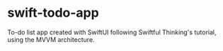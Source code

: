# swift-todo-app
To-do list app created with SwiftUI following Swiftful Thinking's tutorial, using the MVVM architecture.
